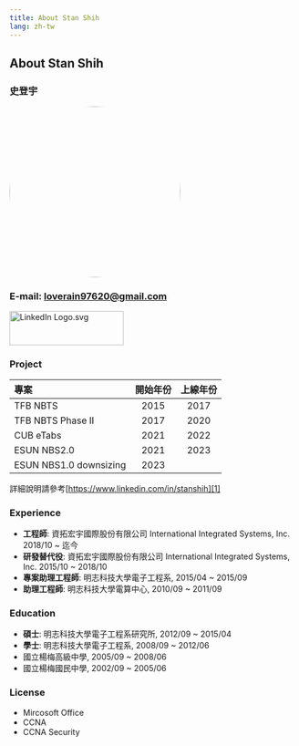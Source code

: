 ```yaml
---
title: About Stan Shih
lang: zh-tw
---
```


## About Stan Shih

### 史登宇

<img src="https://s.gravatar.com/avatar/83f013b3c638ab21853a473eb88394cc?s=160" style="width:300px; height:300px; border-radius:50%; " />

### E-mail: loverain97620@gmail.com

<a href="https://www.linkedin.com/in/stanshih"><img src="https://upload.wikimedia.org/wikipedia/commons/thumb/0/01/LinkedIn_Logo.svg/1200px-LinkedIn_Logo.svg.png" alt="LinkedIn Logo.svg" style="width:200px; height:60px;"></a>

[1]: https://www.linkedin.com/in/stanshih

### Project

| 專案 | 開始年份 | 上線年份 |
| :- | :-: | :-: |
| TFB NBTS | 2015 | 2017 |
| TFB NBTS Phase II | 2017 | 2020 |
| CUB eTabs | 2021 | 2022 |
| ESUN NBS2.0 | 2021 | 2023 |
| ESUN NBS1.0 downsizing | 2023 |

詳細說明請參考[https://www.linkedin.com/in/stanshih][1]

### Experience

- **工程師**: 資拓宏宇國際股份有限公司 International Integrated Systems, Inc. 2018/10 ~ 迄今
- **研發替代役**: 資拓宏宇國際股份有限公司 International Integrated Systems, Inc. 2015/10 ~ 2018/10
- **專案助理工程師**: 明志科技大學電子工程系, 2015/04 ~ 2015/09
- **助理工程師**: 明志科技大學電算中心, 2010/09 ~ 2011/09

### Education

- **碩士**: 明志科技大學電子工程系研究所, 2012/09 ~ 2015/04
- **學士**: 明志科技大學電子工程系, 2008/09 ~ 2012/06
- 國立楊梅高級中學, 2005/09 ~ 2008/06
- 國立楊梅國民中學, 2002/09 ~ 2005/06

### License

- Mircosoft Office
- CCNA
- CCNA Security

